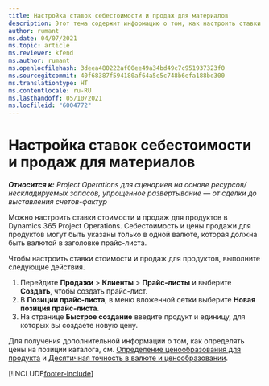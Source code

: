 ```yaml
---
title: Настройка ставок себестоимости и продаж для материалов
description: Этот тема содержит информацию о том, как настроить ставки стоимости и ставки продаж для материалов, используемых в проектах.
author: rumant
ms.date: 04/07/2021
ms.topic: article
ms.reviewer: kfend
ms.author: rumant
ms.openlocfilehash: 3deea480222af00ee49a34bd49c7c951937323f0
ms.sourcegitcommit: 40f68387f594180af64a5e5c748b6efa188bd300
ms.translationtype: HT
ms.contentlocale: ru-RU
ms.lasthandoff: 05/10/2021
ms.locfileid: "6004772"
---
```

# <a name="set-up-cost-and-sales-rates-for-materials"></a>Настройка ставок себестоимости и продаж для материалов

_**Относится к:** Project Operations для сценариев на основе ресурсов/нескладируемых запасов, упрощенное развертывание — от сделки до выставления счетов-фактур_

Можно настроить ставки стоимости и продаж для продуктов в Dynamics 365 Project Operations. Себестоимость и цены продажи для продуктов могут быть указаны только в одной валюте, которая должна быть валютой в заголовке прайс-листа.

Чтобы настроить ставки стоимости и продаж для продуктов, выполните следующие действия. 

1. Перейдите **Продажи** > **Клиенты** > **Прайс-листы** и выберите **Создать**, чтобы создать прайс-лист. 
2. В **Позиции прайс-листа**, в меню вложенной сетки выберите **Новая позиция прайс-листа**. 
3. На странице **Быстрое создание** введите продукт и единицу, для которых вы создаете новую цену.

Для получения дополнительной информации о том, как определять цены на позиции каталога, см. [Определение ценообразования для продукта](/dynamics365/sales-enterprise/create-price-lists-price-list-items-define-pricing-products.md) и [Десятичная точность в валюте и ценообразовании](/dynamics365/sales-enterprise/decimal-precision-currency-pricing.md).

[!INCLUDE[footer-include](../includes/footer-banner.md)]
